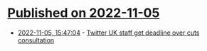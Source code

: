 # [Published on 2022-11-05](index.md)

* [2022-11-05, 15:47:04](https://news.ycombinator.com/item?id=33482573) - [Twitter UK staff get deadline over cuts consultation](https://www.bbc.co.uk/news/technology-63527336)
